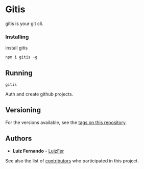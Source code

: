 # Gitis

gitis is your git cli.

### Installing

install gitis

```
npm i gitis -g
```

## Running

```
gitis
```
Auth and create github projects.

## Versioning

 For the versions available, see the [tags on this repository](https://github.com/your/luizfer/gitis). 

## Authors

* **Luiz Fernando** - [LuizFer](https://github.com/luizfer)

See also the list of [contributors](https://github.com/luizfer/gitis/contributors) who participated in this project.
